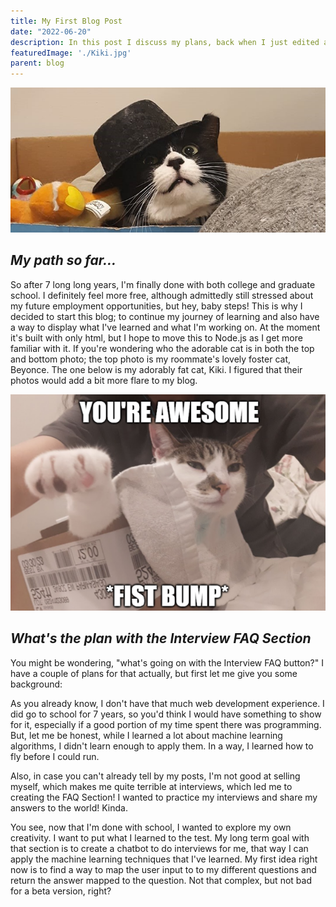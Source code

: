 ```yaml
---
title: My First Blog Post
date: "2022-06-20"
description: In this post I discuss my plans, back when I just edited an HTML template. I also begin to explain what my goal is for the Interview FAQ section.  
featuredImage: './Kiki.jpg'
parent: blog
---
```


![Presenting my roommate's adorable cat, Beyonce!](./beyonce.jpg)
## ***My path so far...***
So after 7 long long years, I'm finally done with both college and graduate school. I definitely feel more free, although admittedly still stressed about my future employment opportunities, but hey, baby steps! This is why I decided to start this blog; to continue my journey of learning and also have a way to display what I've learned and what I'm working on. At the moment it's built with only html, but I hope to move this to Node.js as I get more familiar with it. If you're wondering who the adorable cat is in both the top and bottom photo; the top photo is my roommate's lovely foster cat, Beyonce. The one below is my adorably fat cat, Kiki. I figured that their photos would add a bit more flare to my blog.

![A picture of my beautiful cat, Kiki. Meme credits goes to my girlfriend](./Kiki_2.png)
## ***What's the plan with the Interview FAQ Section***
You might be wondering, "what's going on with the Interview FAQ button?" I have a couple of plans for that actually, but first let me give you some background:

As you already know, I don't have that much web development experience. I did go to school for 7 years, so you'd think I would have something to show for it, especially if a good portion of my time spent there was programming. But, let me be honest, while I learned a lot about machine learning algorithms, I didn't learn enough to apply them. In a way, I learned how to fly before I could run.

Also, in case you can't already tell by my posts, I'm not good at selling myself, which makes me quite terrible at interviews, which led me to creating the FAQ Section! I wanted to practice my interviews and share my answers to the world! Kinda.

You see, now that I'm done with school, I wanted to explore my own creativity. I want to put what I learned to the test. My long term goal with that section is to create a chatbot to do interviews for me, that way I can apply the machine learning techniques that I've learned. My first idea right now is to find a way to map the user input to to my different questions and return the answer mapped to the question. Not that complex, but not bad for a beta version, right?